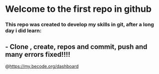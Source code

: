 # Welcome to the first repo in github 
### This repo was created to develop my skills in git, after a long day i did learn:
## - Clone , create, repos and commit, push and many errors fixed!!!!
@https://my.becode.org/dashboard
